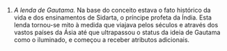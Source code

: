 ﻿1. *A lenda de Gautama.* Na base do conceito estava o fato histórico da vida e dos ensinamentos de Sidarta, o príncipe profeta da Índia. Esta lenda tornou-se mito à medida que viajava pelos séculos e através dos vastos países da Ásia até que ultrapassou o status da ideia de Gautama como o iluminado, e começou a receber atributos adicionais.